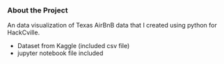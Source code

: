 ### About the Project

An data visualization of Texas AirBnB data that I created using python for HackCville. 

* Dataset from Kaggle (included csv file)
* jupyter notebook file included
